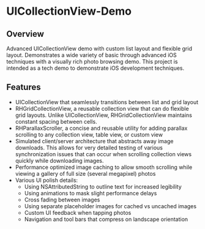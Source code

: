 # UICollectionView-Demo

## Overview
Advanced UICollectionView demo with custom list layout and flexible grid layout. Demonstrates a wide variety of basic through advanced iOS techniques with a visually rich photo browsing demo. This project is intended as a tech demo to demonstrate iOS development techniques.

## Features
- UICollectionView that seamlessly transitions between list and grid layout
- RHGridCollectionView, a reusable collection view that can do flexible grid layouts. Unlike UICollectionView, RHGridCollectionView maintains constant spacing between cells.
- RHParallaxScroller, a concise and reusable utility for adding parallax scrolling to any collection view, table view, or custom view
- Simulated client/server architecture that abstracts away image downloads. This allows for very detailed testing of various synchronization issues that can occur when scrolling collection views quickly while downloading images.
- Performance optimized image caching to allow smooth scrolling while viewing a gallery of full size (several megapixel) photos
- Various UI polish details:
  - Using NSAttributedString to outline text for increased legibility
  - Using animations to mask slight performance delays
  - Cross fading between images
  - Using separate placeholder images for cached vs uncached images
  - Custom UI feedback when tapping photos
  - Navigation and tool bars that compress on landscape orientation
